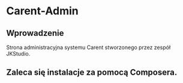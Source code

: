Carent-Admin
=======================

Wprowadzenie
------------
Strona administracyjna systemu Carent stworzonego przez zespół JKStudio.

Zaleca się instalacje za pomocą Composera.
---------------------------